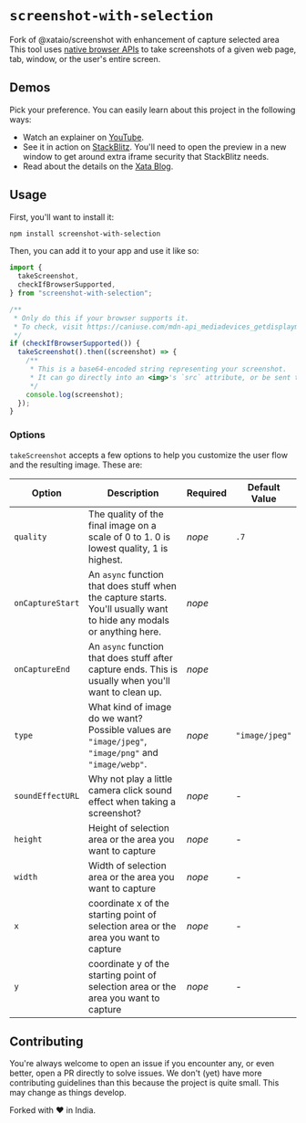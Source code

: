 # `screenshot-with-selection`

Fork of @xataio/screenshot with enhancement of capture selected area
This tool uses [native browser APIs](https://developer.mozilla.org/en-US/docs/Web/API/MediaDevices) to take screenshots of a given web page, tab, window, or the user's entire screen.

## Demos

Pick your preference. You can easily learn about this project in the following ways:

- Watch an explainer on [YouTube](https://www.youtube.com/watch?v=uC6RbWanoy4).
- See it in action on [StackBlitz](https://stackblitz.com/edit/node-b86qqd?file=app/routes/index.tsx). You'll need to open the preview in a new window to get around extra iframe security that StackBlitz needs.
- Read about the details on the [Xata Blog](https://xata.io/blog/introducing-screenshot/).

## Usage

First, you'll want to install it:

```bash
npm install screenshot-with-selection
```

Then, you can add it to your app and use it like so:

```js
import {
  takeScreenshot,
  checkIfBrowserSupported,
} from "screenshot-with-selection";

/**
 * Only do this if your browser supports it.
 * To check, visit https://caniuse.com/mdn-api_mediadevices_getdisplaymedia
 */
if (checkIfBrowserSupported()) {
  takeScreenshot().then((screenshot) => {
    /**
     * This is a base64-encoded string representing your screenshot.
     * It can go directly into an <img>'s `src` attribute, or be sent to a server to store.
     */
    console.log(screenshot);
  });
}
```

### Options

`takeScreenshot` accepts a few options to help you customize the user flow and the resulting image. These are:

| Option           | Description                                                                                                           | Required | Default Value  |
| ---------------- | --------------------------------------------------------------------------------------------------------------------- | -------- | -------------- |
| `quality`        | The quality of the final image on a scale of 0 to 1. 0 is lowest quality, 1 is highest.                               | _nope_   | `.7`           |
| `onCaptureStart` | An `async` function that does stuff when the capture starts. You'll usually want to hide any modals or anything here. | _nope_   |                |
| `onCaptureEnd`   | An `async` function that does stuff after capture ends. This is usually when you'll want to clean up.                 | _nope_   |                |
| `type`           | What kind of image do we want? Possible values are `"image/jpeg"`, `"image/png"` and `"image/webp"`.                  | _nope_   | `"image/jpeg"` |
| `soundEffectURL` | Why not play a little camera click sound effect when taking a screenshot?                                             | _nope_   | -              |
| `height`         | Height of selection area or the area you want to capture                                                              | _nope_   | -              |
| `width`          | Width of selection area or the area you want to capture                                                               | _nope_   | -              |
| `x`              | coordinate x of the starting point of selection area or the area you want to capture                                  | _nope_   | -              |
| `y`              | coordinate y of the starting point of selection area or the area you want to capture                                  | _nope_   | -              |

## Contributing

You're always welcome to open an issue if you encounter any, or even better, open a PR directly to solve issues. We don't (yet) have more contributing guidelines than this because the project is quite small. This may change as things develop.

Forked with ❤️ in India.

